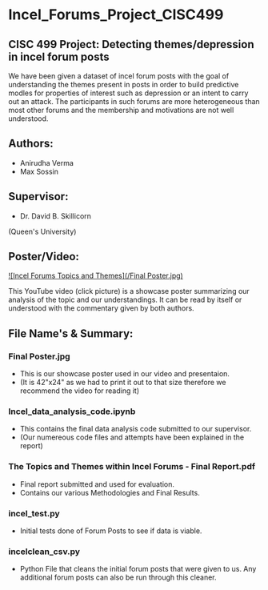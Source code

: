 # Incel_Forums_Project_CISC499

## CISC 499 Project: Detecting themes/depression in incel forum posts
We have been given a dataset of incel forum posts with the goal of understanding the themes present in posts in order to build predictive modles for properties of interest such as depression or an intent to carry out an attack. The participants in such forums are more heterogeneous than most other forums and the membership and motivations are not well understood.

## Authors:
- Anirudha Verma
- Max Sossin 

## Supervisor:
- Dr. David B. Skillicorn

(Queen's University)

## Poster/Video:
[![Incel Forums Topics and Themes](/Final Poster.jpg)](https://www.youtube.com/watch?v=aFH8vBCL2xA&ab_channel=YodaTime29 "Incel Forums Topics and Themes")

This YouTube video (click picture) is a showcase poster summarizing our analysis of the topic and our understandings. It can be read by itself or understood with the commentary given by both authors.

## File Name's & Summary:
### Final Poster.jpg
- This is our showcase poster used in our video and presentaion.
- (It is 42"x24" as we had to print it out to that size therefore we recommend the video  for reading it)
### Incel_data_analysis_code.ipynb
- This contains the final data analysis code submitted to our supervisor.
- (Our numereous code files and attempts have been explained in the report)
### The Topics and Themes within Incel Forums - Final Report.pdf
- Final report submitted and used for evaluation. 
- Contains our various Methodologies and Final Results.
### incel_test.py
- Initial tests done of Forum Posts to see if data is viable.
### incelclean_csv.py
- Python File that cleans the initial forum posts that were given to us. Any additional forum posts can also be run through this cleaner.
